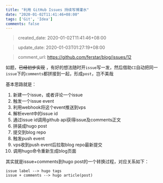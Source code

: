 ```yaml
---
title: "利用 GitHub Issues 持续写博灌水"
date: "2020-01-02T11:41:46+08:00"
tags: ['Git', 'Idea']
comments: false
---
```


> created_date: 2020-01-02T11:41:46+08:00

> update_date: 2020-01-03T01:27:19+08:00

> comment_url: https://github.com/ferstar/blog/issues/12

如题，~~已经初步实现~~ ，有好的想法随时开`issue`写一发，然后借助`CI`自动把同一`issue`下的`comments`都拼接到一起，形成`post`，岂不美哉

基本思路就是：

1. 新建一个issue，或者评论一个issue
2. 触发一个issue event
3. 利用webhook将这个event推送到vps
4. 解析event中的issue id
5. 通过issue id调用github api获得issue及comments正文
6. 拼装成hugo post
7. 提交到blog repo
8. 触发push event
9. vps收到push event后拉取blog repo最新提交
10. 调用hugo命令重新生成blog页面

其实就是issue+comments到hugo post的一个转换过程，对应关系如下：

```
issue label --> hugo tags
issue + comments --> hugo article(post)
```